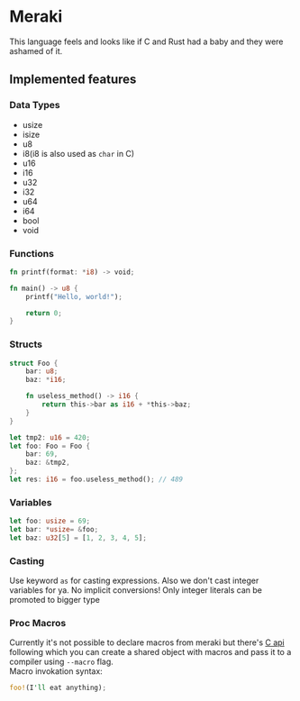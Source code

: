# Meraki
This language feels and looks like if C and Rust had a baby and they were
ashamed of it.

## Implemented features

### Data Types
- usize
- isize
- u8
- i8(i8 is also used as `char` in C)
- u16
- i16
- u32
- i32
- u64
- i64
- bool
- void

### Functions

```rust
fn printf(format: *i8) -> void;

fn main() -> u8 {
    printf("Hello, world!");

    return 0;
}
```

### Structs

```rust
struct Foo {
    bar: u8;
    baz: *i16;

    fn useless_method() -> i16 {
        return this->bar as i16 + *this->baz;
    }
}

let tmp2: u16 = 420;
let foo: Foo = Foo {
    bar: 69,
    baz: &tmp2,
};
let res: i16 = foo.useless_method(); // 489
```

### Variables

```rust
let foo: usize = 69;
let bar: *usize= &foo;
let baz: u32[5] = [1, 2, 3, 4, 5];
```

### Casting

Use keyword `as` for casting expressions. Also we don't cast integer variables for ya.
No implicit conversions! Only integer literals can be promoted to bigger type

### Proc Macros
Currently it's not possible to declare macros from meraki but there's
[C api](https://github.com/MilkeeyCat/meraki/blob/34ed08f02b63de1fa031cea76ca8462fbab15232/src/macros/c_api.c)
following which you can create a shared object with macros and pass it to a compiler using `--macro` flag.</br>
Macro invokation syntax:</br>
```rust
foo!(I'll eat anything);
```
